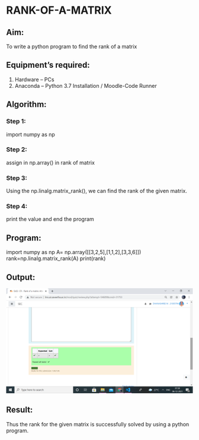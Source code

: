 # RANK-OF-A-MATRIX
## Aim:
To write a python program to find the rank of a matrix
## Equipment’s required:
1. 	Hardware – PCs
2. 	Anaconda – Python 3.7 Installation / Moodle-Code Runner
## Algorithm:
### Step 1: 
import numpy as np
### Step 2: 
assign in np.array() in rank of matrix
### Step 3: 
Using the np.linalg.matrix_rank(), we can find the rank of the given matrix.
### Step 4:
print the value and end the program 
## Program:
import numpy as np
A= np.array([[3,2,5],[1,1,2],[3,3,6]])
rank=np.linalg.matrix_rank(A)
print(rank)
## Output:
![GitHub Logo](.//image.png)
## Result:
Thus the rank for the given matrix is successfully solved by  using a python program.

